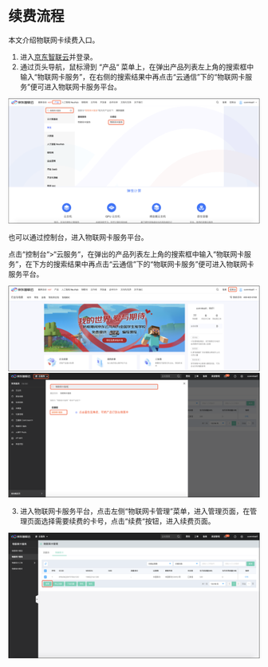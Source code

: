 
# 续费流程

本文介绍物联网卡续费入口。

1. 进入[京东智联云](https://console.jdcloud.com/overview)并登录。
2. 通过页头导航，鼠标滑到 “产品“ 菜单上，在弹出产品列表左上角的搜索框中输入“物联网卡服务”，在右侧的搜索结果中再点击“云通信”下的“物联网卡服务”便可进入物联网卡服务平台。

![物联网卡服务 控制台](../../../../image/Query-Card-Service/console-renewal-0.png)

也可以通过控制台，进入物联网卡服务平台。

点击“控制台“>“云服务“，在弹出的产品列表左上角的搜索框中输入“物联网卡服务”，在下方的搜索结果中再点击“云通信”下的“物联网卡服务”便可进入物联网卡服务平台。

![物联网卡服务 控制台](../../../../image/Query-Card-Service/console-renewal-1.png)
![物联网卡服务 控制台](../../../../image/Query-Card-Service/console-renewal-2.png)

3. 进入物联网卡服务平台，点击左侧“物联网卡管理”菜单，进入管理页面，在管理页面选择需要续费的卡号，点击“续费“按钮，进入续费页面。

![物联网卡服务 卡管理](../../../../image/Query-Card-Service/renewal.png)
